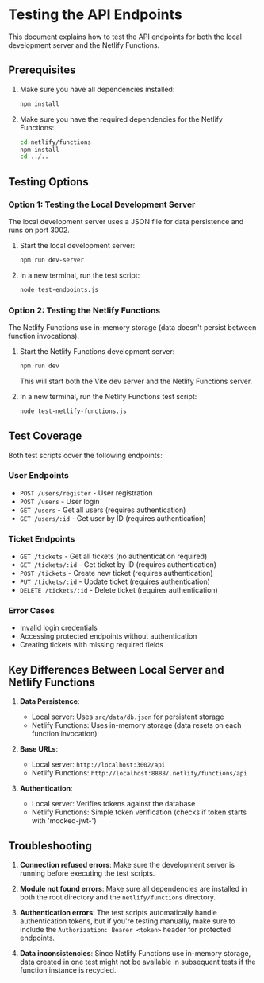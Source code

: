 # Testing the API Endpoints

This document explains how to test the API endpoints for both the local development server and the Netlify Functions.

## Prerequisites

1. Make sure you have all dependencies installed:
   ```bash
   npm install
   ```

2. Make sure you have the required dependencies for the Netlify Functions:
   ```bash
   cd netlify/functions
   npm install
   cd ../..
   ```

## Testing Options

### Option 1: Testing the Local Development Server

The local development server uses a JSON file for data persistence and runs on port 3002.

1. Start the local development server:
   ```bash
   npm run dev-server
   ```

2. In a new terminal, run the test script:
   ```bash
   node test-endpoints.js
   ```

### Option 2: Testing the Netlify Functions

The Netlify Functions use in-memory storage (data doesn't persist between function invocations).

1. Start the Netlify Functions development server:
   ```bash
   npm run dev
   ```
   This will start both the Vite dev server and the Netlify Functions server.

2. In a new terminal, run the Netlify Functions test script:
   ```bash
   node test-netlify-functions.js
   ```

## Test Coverage

Both test scripts cover the following endpoints:

### User Endpoints
- `POST /users/register` - User registration
- `POST /users` - User login
- `GET /users` - Get all users (requires authentication)
- `GET /users/:id` - Get user by ID (requires authentication)

### Ticket Endpoints
- `GET /tickets` - Get all tickets (no authentication required)
- `GET /tickets/:id` - Get ticket by ID (requires authentication)
- `POST /tickets` - Create new ticket (requires authentication)
- `PUT /tickets/:id` - Update ticket (requires authentication)
- `DELETE /tickets/:id` - Delete ticket (requires authentication)

### Error Cases
- Invalid login credentials
- Accessing protected endpoints without authentication
- Creating tickets with missing required fields

## Key Differences Between Local Server and Netlify Functions

1. **Data Persistence**:
   - Local server: Uses `src/data/db.json` for persistent storage
   - Netlify Functions: Uses in-memory storage (data resets on each function invocation)

2. **Base URLs**:
   - Local server: `http://localhost:3002/api`
   - Netlify Functions: `http://localhost:8888/.netlify/functions/api`

3. **Authentication**:
   - Local server: Verifies tokens against the database
   - Netlify Functions: Simple token verification (checks if token starts with 'mocked-jwt-')

## Troubleshooting

1. **Connection refused errors**: Make sure the development server is running before executing the test scripts.

2. **Module not found errors**: Make sure all dependencies are installed in both the root directory and the `netlify/functions` directory.

3. **Authentication errors**: The test scripts automatically handle authentication tokens, but if you're testing manually, make sure to include the `Authorization: Bearer <token>` header for protected endpoints.

4. **Data inconsistencies**: Since Netlify Functions use in-memory storage, data created in one test might not be available in subsequent tests if the function instance is recycled.